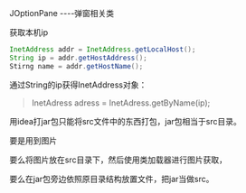 JOptionPane  ----弹窗相关类

获取本机ip

```java
InetAddress addr = InetAddress.getLocalHost();
String ip = addr.getHostAddress();
Stirng name = addr.getHostName();
```

通过String的ip获得InetAddress对象：

> InetAdress adress = InetAdress.getByName(ip);



用idea打jar包只能将src文件中的东西打包，jar包相当于src目录。

要是用到图片

要么将图片放在src目录下，然后使用类加载器进行图片获取，

要么在jar包旁边依照原目录结构放置文件，把jar当做src。

